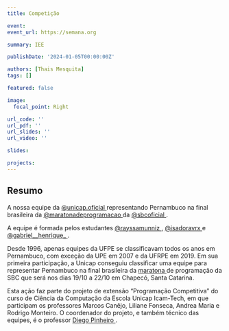 ```yaml
---
title: Competição

event: 
event_url: https://semana.org

summary: IEE

publishDate: '2024-01-05T00:00:00Z'

authors: [Thais Mesquita]
tags: []

featured: false

image:
  focal_point: Right

url_code: ''
url_pdf: ''
url_slides: ''
url_video: ''

slides:

projects:
---
```


## Resumo

A nossa equipe da <a href= "https://www.instagram.com/unicap.oficial/"> @unicap.oficial </a> representando Pernambuco na final brasileira da <a href= "https://www.instagram.com/maratonadeprogramacao/"> @maratonadeprogramacao </a> da <a href= "https://www.instagram.com/sbcoficial/"> @sbcoficial </a>.

A equipe é formada pelos estudantes <a href= "https://www.instagram.com/rayssamunniz/"> @rayssamunniz </a>, <a href= "https://www.instagram.com/isadoravrx/"> @isadoravrx </a> e <a href= "https://www.instagram.com/gabriel__henrique_"> @gabriel__henrique_ </a>.

Desde 1996, apenas equipes da UFPE se classificavam todos os anos em Pernambuco, com exceção da UPE em 2007 e da UFRPE em 2019. Em sua primeira participação, a Unicap conseguiu classificar uma equipe para representar Pernambuco na final brasileira da <a href= "https://maratona.unoesc.edu.br/"> maratona </a> de programação da SBC que será nos dias 19/10 a 22/10 em Chapecó, Santa Catarina.

Esta ação faz parte do projeto de extensão “Programação Competitiva” do curso de Ciência da Computação da Escola Unicap Icam-Tech, em que participam os professores Marcos Canêjo, Liliane Fonseca, Andrea Maria e Rodrigo Monteiro. O coordenador do projeto, e também técnico das equipes, é o professor <a href= "https://www.instagram.com/diegompin/"> Diego Pinheiro </a>. </p>
